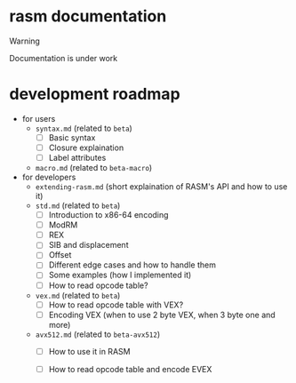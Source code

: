 # rasm documentation

> [!WARNING]
> Documentation is under work

# development roadmap

- for users
    - `syntax.md` (related to `beta`)
        - [ ] Basic syntax
        - [ ] Closure explaination
        - [ ] Label attributes
    - `macro.md` (related to `beta-macro`)
- for developers
    - `extending-rasm.md` (short explaination of RASM's API and how to use it)
    - `std.md` (related to `beta`)
        - [ ] Introduction to x86-64 encoding
        - [ ] ModRM
        - [ ] REX
        - [ ] SIB and displacement
        - [ ] Offset
        - [ ] Different edge cases and how to handle them
        - [ ] Some examples (how I implemented it)
        - [ ] How to read opcode table?
    - `vex.md` (related to `beta`)
        - [ ] How to read opcode table with VEX?
        - [ ] Encoding VEX (when to use 2 byte VEX, when 3 byte one and more)
    - `avx512.md` (related to `beta-avx512`)
        - [ ] How to use it in RASM
        - [ ] How to read opcode table and encode EVEX

